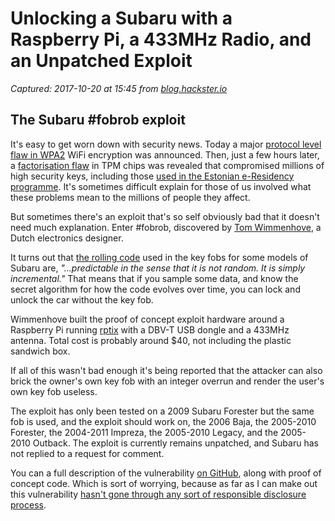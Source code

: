 # Unlocking a Subaru with a Raspberry Pi, a 433MHz Radio, and an Unpatched Exploit

_Captured: 2017-10-20 at 15:45 from [blog.hackster.io](https://blog.hackster.io/unlocking-a-subaru-with-a-raspberry-pi-a-433mhz-radio-and-an-unpatched-exploit-de0f88dc7c2c)_

## The Subaru #fobrob exploit

It's easy to get worn down with security news. Today a major [protocol level flaw in WPA2](https://arstechnica.com/information-technology/2017/10/severe-flaw-in-wpa2-protocol-leaves-wi-fi-traffic-open-to-eavesdropping/) WiFi encryption was announced. Then, just a few hours later, a [factorisation flaw](https://threatpost.com/factorization-flaw-in-tpm-chips-makes-attacks-on-rsa-private-keys-feasible/128474/) in TPM chips was revealed that compromised millions of high security keys, including those [used in the Estonian e-Residency programme](https://arstechnica.com/information-technology/2017/10/crypto-failure-cripples-millions-of-high-security-keys-750k-estonian-ids/). It's sometimes difficult explain for those of us involved what these problems mean to the millions of people they affect.

But sometimes there's an exploit that's so self obviously bad that it doesn't need much explanation. Enter #fobrob, discovered by [Tom Wimmenhove](http://www.tomwimmenhove.com/), a Dutch electronics designer.

It turns out that [the rolling code](https://en.wikipedia.org/wiki/Rolling_code) used in the key fobs for some models of Subaru are, _"…predictable in the sense that it is not random. It is simply incremental."_ That means that if you sample some data, and know the secret algorithm for how the code evolves over time, you can lock and unlock the car without the key fob.

Wimmenhove built the proof of concept exploit hardware around a Raspberry Pi running [rptix](https://github.com/F5OEO/rpitx) with a DBV-T USB dongle and a 433MHz antenna. Total cost is probably around $40, not including the plastic sandwich box.

If all of this wasn't bad enough it's being reported that the attacker can also brick the owner's own key fob with an integer overrun and render the user's own key fob useless.

The exploit has only been tested on a 2009 Subaru Forester but the same fob is used, and the exploit should work on, the 2006 Baja, the 2005-2010 Forester, the 2004-2011 Impreza, the 2005-2010 Legacy, and the 2005-2010 Outback. The exploit is currently remains unpatched, and Subaru has not replied to a request for comment.

You can a full description of the vulnerability [on GitHub](https://github.com/tomwimmenhove/subarufobrob), along with proof of concept code. Which is sort of worrying, because as far as I can make out this vulnerability [hasn't gone through any sort of responsible disclosure process](https://www.bleepingcomputer.com/news/security/unpatched-exploit-lets-you-clone-key-fobs-and-open-subaru-cars/).
